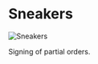 # Sneakers

![Sneakers](http://upload.wikimedia.org/wikipedia/en/a/aa/Sneakersmovie.jpg)

Signing of partial orders.
